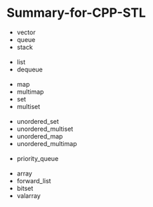 # Summary-for-CPP-STL


* vector 
* queue
* stack
<br><br/>
* list
* dequeue
<br><br/>
* map
* multimap
* set
* multiset
<br><br/>
* unordered_set
* unordered_multiset
* unordered_map
* unordered_multimap
<br><br/>
* priority_queue
<br><br/>
* array
* forward_list
* bitset
* valarray

